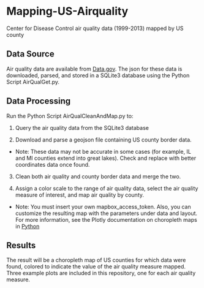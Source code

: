 # Mapping-US-Airquality
Center for Disease Control air quality data (1999-2013) mapped by US county

## Data Source
Air quality data are available from [Data.gov](https://data.cdc.gov/api/views/cjae-szjv/rows.json?accessType=DOWNLOAD). The json for these data is downloaded, parsed, and stored in a SQLite3 database using the Python Script AirQualGet.py. 

## Data Processing
Run the Python Script AirQualCleanAndMap.py to:

1. Query the air quality data from the SQLite3 database

2. Download and parse a geojson file containing US county border data. 

* Note: These data may not be accurate in some cases (for example, IL and MI counties extend into great lakes). Check and replace with better coordinates data once found.

3. Clean both air quality and county border data and merge the two.

4. Assign a color scale to the range of air quality data, select the air quality measure of interest, and map air quality by county.

* Note: You must insert your own mapbox_access_token. Also, you can customize the resulting map with the parameters under data and layout. For more information, see the Plotly documentation on choropleth maps in [Python](https://plot.ly/python/choropleth-maps/)

## Results
The result will be a choropleth map of US counties for which data were found, colored to indicate the value of the air quality measure mapped. Three example plots are included in this repository, one for each air quality measure.
